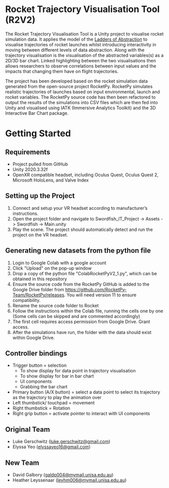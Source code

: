 # Rocket Trajectory Visualisation Tool (R2V2)
The Rocket Trajectory Visualisation Tool is a Unity project to visualise rocket simulation data. It applies the model of the [Ladders of Abstraction](http://worrydream.com/LadderOfAbstraction/) to visualise trajectories of rocket launches whilst introducing interactivity in moving between different levels of data abstraction. Along with the trajectory visualisation is the visualisation of the abstracted variables(s) as a 2D/3D bar chart. Linked highlighting between the two visualisations then allows researchers to observe correlations between input values and the impacts that changing them have on flight trajectories.

The project has been developed based on the rocket simulation data generated from the open-source project RocketPy. RocketPy simulates realistic trajectories of launches based on input environmental, launch and rocket variables. The RocketPy source code has then been refactored to output the results of the simulations into CSV files which are then fed into Unity and visualised using IATK (Immersive Analytics Toolkit) and the 3D Interactive Bar Chart package.

# Getting Started
## Requirements
 - Project pulled from GitHub 
 - Unity 2020.3.32f 
 - OpenXR compatible headset, including Oculus Quest, Oculus Quest 2, Microsoft HoloLens,  and Valve Index

## Setting up the Project
1.	Connect and setup your VR headset according to manufacturer’s instructions. 
2.	Open the project folder and navigate to Swordfish_IT_Project -> Assets -> Swordfish -> Main.unity
3.	Play the scene. The project should automatically detect and run the project on the VR headset. 

## Generating new datasets from the python file
1.  Login to Google Colab with a google account
2.  Click "Upload" on the pop-up window
3.  Drop a copy of the python file "ColabRocketPyV2_1.py", which can be obtained in this repository
4.  Ensure the source code from the RocketPy GitHub is added to the Google Drive folder from https://github.com/RocketPy-Team/RocketPy/releases. You will need version 11 to ensure compatibility.
5.  Rename the source code folder to Rocket
6.  Follow the instructions within the Colab file, running the cells one by one (Some cells can be skipped and are commented accordingly)
7.  The first cell requires access permission from Google Drive. Grant access. 
8.  After the simulations have run, the folder with the data should exist within Google Drive.
	

## Controller bindings
 - Trigger button = selection  
	 - To show display for data point in trajectory visualisation
	 - To show display for bar in bar chart
	 - UI components
	 - Grabbing the bar chart 
 - Primary button (A/X button) = select a data point to select its trajectory as the trajectory to play the animation over 
 - Left thumbstick/ touchpad = movement  
 - Right thumbstick = Rotation
 - Right grip button = activate pointer to interact with UI components

## Original Team
- Luke Gerschwitz (luke.gerschwitz@gmail.com)
- Elyssa Yeo (elyssayeo16@gmail.com)

## New Team
 - David Galbory (galdp004@mymail.unisa.edu.au)
 - Heather Leyssenaar (leyhm006@mymail.unisa.edu.au)
